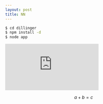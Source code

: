 ```yaml
---
layout: post
title: NN
---
```



```sh
$ cd dillinger
$ npm install -d
$ node app
```
![equation](http://www.sciweavers.org/tex2img.php?eq=1%2Bsin%28mc%5E2%29&bc=White&fc=Black&im=jpg&fs=12&ff=arev&edit=)

```math #yourmathlabel
a + b = c
```

